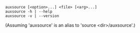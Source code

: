 ~~~~~
auxsource [<option>...] <file> [<arg>...]
auxsource -h | --help
auxsource -v | --version
~~~~~
(Assuming 'auxsource' is an alias to 'source \<dir\>\/auxsource'.)
